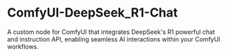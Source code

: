 # ComfyUI-DeepSeek_R1-Chat
A custom node for ComfyUI that integrates DeepSeek's R1 powerful chat and instruction API, enabling seamless AI interactions within your ComfyUI workflows.
